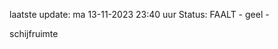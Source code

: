 laatste update: 
ma 13-11-2023 23:40   uur 
Status: FAALT - geel - 
<div class="service Y">schijfruimte</div>
